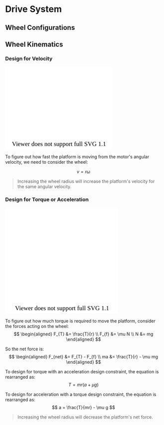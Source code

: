 # Drive System

## Wheel Configurations



## Wheel Kinematics

### Design for Velocity

![wheel-kinematic-body-diagram](wheel-kinematic-body-diagram.drawio.svg)

To figure out how fast the platform is moving from the motor's angular velocity, we need to consider the wheel:

$$
v = r\omega
$$

> Increasing the wheel radius will increase the platform's velocity for the same angular velocity.

### Design for Torque or Acceleration

![wheel-free-body-diagram](wheel-free-body-diagram.drawio.svg)

To figure out how much torque is required to move the platform, consider the forces acting on the wheel:
$$
\begin{aligned}
F_{T} &= \frac{T}{r} \\
F_{f} &= \mu N \\
N &= mg
\end{aligned}
$$

So the net force is:
$$
\begin{aligned}
F_{net} &= F_{T} - F_{f} \\
ma &= \frac{T}{r} - \mu mg
\end{aligned}
$$

To design for torque with an acceleration design constraint, the equation is rearranged as:
$$
T = mr(a + \mu g)
$$

To design for acceleration with a torque design constraint, the equation is rearranged as:
$$
a = \frac{T}{mr} - \mu g
$$

> Increasing the wheel radius will decrease the platform's net force.

